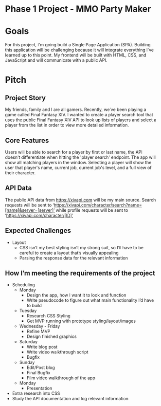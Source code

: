 # Phase 1 Project - MMO Party Maker

# Goals
For this project, I'm going build a Single Page Application (SPA). Building this application will be challenging because it will integrate everything I've learned up to this point. My frontend will be built with HTML, CSS, and JavaScript and will communicate with a public API.

# Pitch
## Project Story
My friends, family and I are all gamers. Recently, we’ve been playing a game called Final Fantasy XIV. I wanted to create a player search tool that uses the public Final Fantasy XIV API to look up lists of players and select a player from the list in order to view more detailed information.

## Core Features
Users will be able to search for a player by first or last name, the API doesn't differentiate when hitting the 'player search' endpoint. The app will show all matching players in the window. Selecting a player will show the user that player's name, current job, current job's level, and a full view of their character.

## API Data
The public API data from https://xivapi.com will be my main source. Search requests will be sent to ‘https://xivapi.com/character/search?name=[name]&server=[server]’ while profile requests will be sent to ‘https://xivapi.com/character/[ID]’

## Expected Challenges
- Layout
    - CSS isn’t my best styling isn’t my strong suit, so I’ll have to be careful to create a layout that’s visually appealing
    - Parsing the response data for the relevant information

## How I’m meeting the requirements of the project
- Scheduling
    - Monday
        - Design the app, how I want it to look and function
        - Write pseudocode to figure out what main functionality I’d have to build
    - Tuesday
        - Research CSS Styling
        - Get MVP running with prototype styling/layout/images
    - Wednesday - Friday
        - Refine MVP
        - Design finished graphics
    - Saturday
        - Write blog post
        - Write video walkthrough script
        - Bugfix
    - Sunday
        - Edit/Post blog
        - Final Bugfix
        - Film video walkthrough of the app
    - Monday
        - Presentation
- Extra research into CSS
- Study the API documentation and log relevant information

